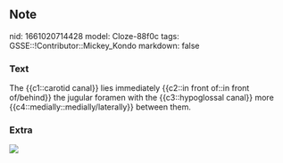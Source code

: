 ## Note
nid: 1661020714428
model: Cloze-88f0c
tags: GSSE::!Contributor::Mickey_Kondo
markdown: false

### Text
The {{c1::carotid canal}} lies immediately {{c2::in front of::in front of/behind}} the jugular foramen with the {{c3::hypoglossal canal}} more {{c4::medially::medially/laterally}} between them.

### Extra
<img src="e01f8c44478f710026aa2cc113ece259.png">
